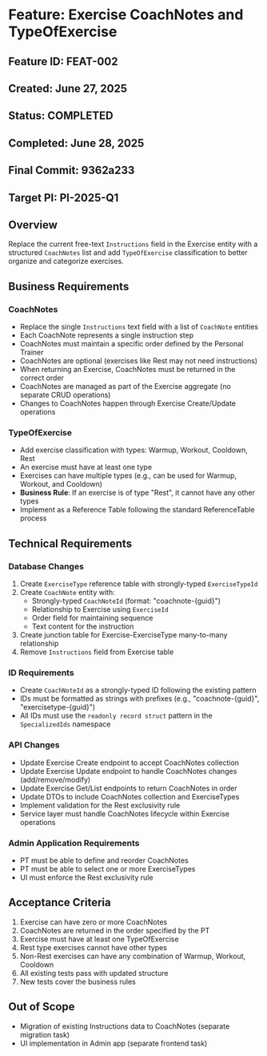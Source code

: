 # Feature: Exercise CoachNotes and TypeOfExercise

## Feature ID: FEAT-002
## Created: June 27, 2025
## Status: COMPLETED
## Completed: June 28, 2025
## Final Commit: 9362a233
## Target PI: PI-2025-Q1

## Overview
Replace the current free-text `Instructions` field in the Exercise entity with a structured `CoachNotes` list and add `TypeOfExercise` classification to better organize and categorize exercises.

## Business Requirements

### CoachNotes
- Replace the single `Instructions` text field with a list of `CoachNote` entities
- Each CoachNote represents a single instruction step
- CoachNotes must maintain a specific order defined by the Personal Trainer
- CoachNotes are optional (exercises like Rest may not need instructions)
- When returning an Exercise, CoachNotes must be returned in the correct order
- CoachNotes are managed as part of the Exercise aggregate (no separate CRUD operations)
- Changes to CoachNotes happen through Exercise Create/Update operations

### TypeOfExercise
- Add exercise classification with types: Warmup, Workout, Cooldown, Rest
- An exercise must have at least one type
- Exercises can have multiple types (e.g., can be used for Warmup, Workout, and Cooldown)
- **Business Rule**: If an exercise is of type "Rest", it cannot have any other types
- Implement as a Reference Table following the standard ReferenceTable process

## Technical Requirements

### Database Changes
1. Create `ExerciseType` reference table with strongly-typed `ExerciseTypeId`
2. Create `CoachNote` entity with:
   - Strongly-typed `CoachNoteId` (format: "coachnote-{guid}")
   - Relationship to Exercise using `ExerciseId`
   - Order field for maintaining sequence
   - Text content for the instruction
3. Create junction table for Exercise-ExerciseType many-to-many relationship
4. Remove `Instructions` field from Exercise table

### ID Requirements
- Create `CoachNoteId` as a strongly-typed ID following the existing pattern
- IDs must be formatted as strings with prefixes (e.g., "coachnote-{guid}", "exercisetype-{guid}")
- All IDs must use the `readonly record struct` pattern in the `SpecializedIds` namespace

### API Changes
- Update Exercise Create endpoint to accept CoachNotes collection
- Update Exercise Update endpoint to handle CoachNotes changes (add/remove/modify)
- Update Exercise Get/List endpoints to return CoachNotes in order
- Update DTOs to include CoachNotes collection and ExerciseTypes
- Implement validation for the Rest exclusivity rule
- Service layer must handle CoachNotes lifecycle within Exercise operations

### Admin Application Requirements
- PT must be able to define and reorder CoachNotes
- PT must be able to select one or more ExerciseTypes
- UI must enforce the Rest exclusivity rule

## Acceptance Criteria
1. Exercise can have zero or more CoachNotes
2. CoachNotes are returned in the order specified by the PT
3. Exercise must have at least one TypeOfExercise
4. Rest type exercises cannot have other types
5. Non-Rest exercises can have any combination of Warmup, Workout, Cooldown
6. All existing tests pass with updated structure
7. New tests cover the business rules

## Out of Scope
- Migration of existing Instructions data to CoachNotes (separate migration task)
- UI implementation in Admin app (separate frontend task)